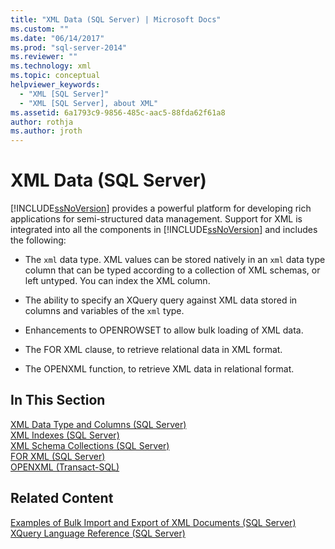 ```yaml
---
title: "XML Data (SQL Server) | Microsoft Docs"
ms.custom: ""
ms.date: "06/14/2017"
ms.prod: "sql-server-2014"
ms.reviewer: ""
ms.technology: xml
ms.topic: conceptual
helpviewer_keywords: 
  - "XML [SQL Server]"
  - "XML [SQL Server], about XML"
ms.assetid: 6a1793c9-9856-485c-aac5-88fda62f61a8
author: rothja
ms.author: jroth
---
```

# XML Data (SQL Server)
  [!INCLUDE[ssNoVersion](../../includes/ssnoversion-md.md)] provides a powerful platform for developing rich applications for semi-structured data management. Support for XML is integrated into all the components in [!INCLUDE[ssNoVersion](../../includes/ssnoversion-md.md)] and includes the following:  
  
-   The `xml` data type. XML values can be stored natively in an `xml` data type column that can be typed according to a collection of XML schemas, or left untyped. You can index the XML column.  
  
-   The ability to specify an XQuery query against XML data stored in columns and variables of the `xml` type.  
  
-   Enhancements to OPENROWSET to allow bulk loading of XML data.  
  
-   The FOR XML clause, to retrieve relational data in XML format.  
  
-   The OPENXML function, to retrieve XML data in relational format.  
  
## In This Section  
 [XML Data Type and Columns &#40;SQL Server&#41;](xml-data-type-and-columns-sql-server.md)  
 [XML Indexes &#40;SQL Server&#41;](xml-indexes-sql-server.md)  
 [XML Schema Collections &#40;SQL Server&#41;](xml-schema-collections-sql-server.md)  
 [FOR XML &#40;SQL Server&#41;](for-xml-sql-server.md)  
 [OPENXML &#40;Transact-SQL&#41;](/sql/t-sql/functions/openxml-transact-sql)  
  
## Related Content  
 [Examples of Bulk Import and Export of XML Documents &#40;SQL Server&#41;](../import-export/examples-of-bulk-import-and-export-of-xml-documents-sql-server.md)  
 [XQuery Language Reference &#40;SQL Server&#41;](/sql/xquery/xquery-language-reference-sql-server)  
  
